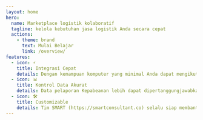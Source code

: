 ```yaml
---
layout: home
hero:
  name: Marketplace logistik kolaboratif  
  tagline: kelola kebutuhan jasa logistik Anda secara cepat 
  actions:
    - theme: brand
      text: Mulai Belajar
      link: /overview/
features:
  - icon: ⚡️
    title: Integrasi Cepat
    details: Dengan kemampuan komputer yang minimal Anda dapat mengikuti panduan ini untuk melakukan integrasi
  - icon: 📊
    title: Kontrol Data Akurat
    details: Data pelaporan Kepabeanan lebih dapat dipertanggungjawabkan 
  - icon: 🛠️
    title: Customizable
    details: Tim SMART (https://smartconsultant.co) selalu siap membantu jika kustomisasi dibutuhkan oleh perusahaan Anda
---
```

